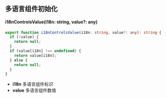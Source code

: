 ## 多语言组件初始化

#### i18nControlsValue(i18n: string, value?: any)

```typescript
export function i18nControlsValue(i18n: string, value?: any): string {
  if (!value) {
    return null;
  }
  if (value[i18n] !== undefined) {
    return value[i18n];
  } else {
    return null;
  }
}
```

- **i18n** 多语言组件标识
- **value** 多语言组件数值